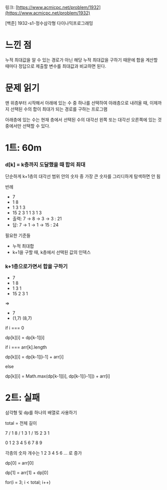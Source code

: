 링크: [https://www.acmicpc.net/problem/1932](https://www.acmicpc.net/problem/1932)

[백준] 1932-s1-정수삼각형 다이나믹프로그래밍

# 느낀 점

누적 최대값을 알 수 있는 경로가 아닌 해당 누적 최대값을 구하기 때문에 합을 계산할 때마다 정답으로 제출할 변수를 최대값과 비교하면 된다.

# 문제 읽기

맨 위층부터 시작해서 아래에 있는 수 중 하나를 선택하여 아래층으로 내려올 때, 이제까지 선택된 수의 합이 최대가 되는 경로를 구하는 프로그램

아래층에 있는 수는 현재 층에서 선택된 수의 대각선 왼쪽 또는 대각선 오른쪽에 있는 것 중에서만 선택할 수 있다.

# 1트: 60m

### d[k] = k층까지 도달했을 때 합의 최대

단순하게 k+1층의 대각선 범위 안의 숫자 중 가장 큰 숫자를 그리디하게 탐색하면 안 됨

반례

- 7
- 1 8
- 1 3 1 3
- 15 2 3 1 1 3 1 3
- 출력: 7 → 8 → 3 → 3 : 21
- 답: 7 → 1 → 1 → 15 : 24

필요한 기준들

- 누적 최대합
- k+1을 구할 때, k층에서 선택된 값의 인덱스

### k+1층으로가면서 합을 구하기

- 7
- 1 8
- 1 3 1
- 15 2 3 1

⇒

- 7
- (1,7) (8,7)

if i === 0

dp[k][i] = dp[k-1][i]

if i === arr[k].length

dp[k][i] = dp[k-1][i-1] + arr[i]

else

dp[k][i] = Math.max(dp[k-1][i], dp[k-1][i-1]]) + arr[i]

# 2트: 실패

삼각형 및 dp를 하나의 배열로 사용하기

total = 전체 길이

7 / 1 8 / 1 3 1 / 15 2 3 1

0 1 2 3 4 5 6 7 8 9

각층의 숫자 개수는 1 2 3 4 5 6 … 로 증가

dp[0] = arr[0]

dp[1] = arr[1] + dp[0]

for(i = 3; i < total; i++)

